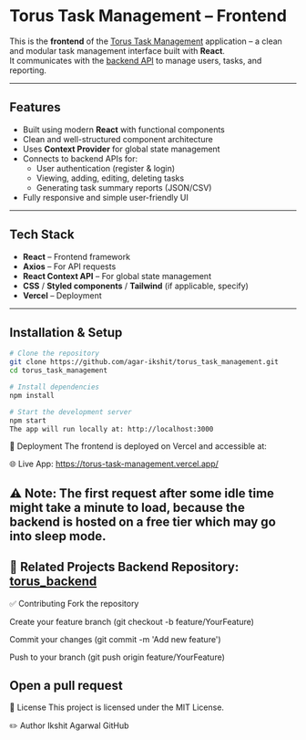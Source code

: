 #  Torus Task Management – Frontend

This is the **frontend** of the [Torus Task Management](https://github.com/agar-ikshit/torus_task_management) application – a clean and modular task management interface built with **React**.  
It communicates with the [backend API](https://github.com/agar-ikshit/torus_backend) to manage users, tasks, and reporting.

---

##  Features

- Built using modern **React** with functional components
- Clean and well-structured component architecture
- Uses **Context Provider** for global state management
- Connects to backend APIs for:
  - User authentication (register & login)
  - Viewing, adding, editing, deleting tasks
  - Generating task summary reports (JSON/CSV)
- Fully responsive and simple user-friendly UI

---

## Tech Stack

- **React** – Frontend framework
- **Axios** – For API requests
- **React Context API** – For global state management
- **CSS** / **Styled components** / **Tailwind** (if applicable, specify)
- **Vercel** – Deployment

---

##  Installation & Setup

```bash
# Clone the repository
git clone https://github.com/agar-ikshit/torus_task_management.git
cd torus_task_management

# Install dependencies
npm install

# Start the development server
npm start
The app will run locally at: http://localhost:3000

```

🚀 Deployment
The frontend is deployed on Vercel and accessible at:

🌐 Live App: https://torus-task-management.vercel.app/

⚠️ Note: The first request after some idle time might take a minute to load, because the backend is hosted on a free tier which may go into sleep mode.
---

🔗 Related Projects
Backend Repository: [torus_backend](https://github.com/agar-ikshit/torus_backend)
---
✅ Contributing
Fork the repository

Create your feature branch (git checkout -b feature/YourFeature)

Commit your changes (git commit -m 'Add new feature')

Push to your branch (git push origin feature/YourFeature)

Open a pull request
---
📄 License
This project is licensed under the MIT License.

✏️ Author
Ikshit Agarwal
GitHub

